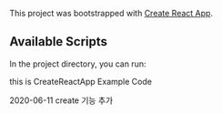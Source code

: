 This project was bootstrapped with [Create React App](https://github.com/facebook/create-react-app).

## Available Scripts

In the project directory, you can run:

this is CreateReactApp Example Code

2020-06-11 create 기능 추가 

